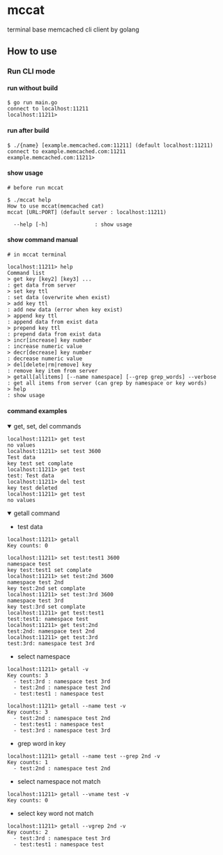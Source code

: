 # mccat

terminal base memcached cli client by golang

## How to use

### Run CLI mode

#### run without build

```Shell
$ go run main.go
connect to localhost:11211
localhost:11211>
```

#### run after build

```Shell
$ ./{name} [example.memcached.com:11211] (default localhost:11211)
connect to example.memcached.com:11211
example.memcached.com:11211>
```

#### show usage

```Shell
# before run mccat

$ ./mccat help
How to use mccat(memcached cat)
mccat [URL:PORT] (default server : localhost:11211)

  --help [-h]               : show usage
```

#### show command manual

```Shell
# in mccat terminal

localhost:11211> help
Command list
> get key [key2] [key3] ...                                             : get data from server
> set key ttl                                                           : set data (overwrite when exist)
> add key ttl                                                           : add new data (error when key exist)
> append key ttl                                                        : append data from exist data
> prepend key ttl                                                       : prepend data from exist data
> incr[increase] key number                                             : increase numeric value
> decr[decrease] key number                                             : decrease numeric value
> del[delete|rm|remove] key                                             : remove key item from server
> getall[allitems] [--name namespace] [--grep grep_words] --verbose     : get all items from server (can grep by namespace or key words)
> help                                                                  : show usage
```

#### command examples

<details open=true><summary>get, set, del commands</summary>

```Shell
localhost:11211> get test
no values
localhost:11211> set test 3600
Test data
key test set complate
localhost:11211> get test
test: Test data
localhost:11211> del test
key test deleted
localhost:11211> get test
no values
```

</details>

<details open=true><summary>getall command</summary>

- test data

```Shell
localhost:11211> getall
Key counts: 0

localhost:11211> set test:test1 3600
namespace test
key test:test1 set complate
localhost:11211> set test:2nd 3600
namespace test 2nd
key test:2nd set complate
localhost:11211> set test:3rd 3600
namespace test 3rd
key test:3rd set complate
localhost:11211> get test:test1
test:test1: namespace test
localhost:11211> get test:2nd
test:2nd: namespace test 2nd
localhost:11211> get test:3rd
test:3rd: namespace test 3rd
```

- select namespace

```Shell
localhost:11211> getall -v
Key counts: 3
  - test:3rd : namespace test 3rd
  - test:2nd : namespace test 2nd
  - test:test1 : namespace test

localhost:11211> getall --name test -v
Key counts: 3
  - test:2nd : namespace test 2nd
  - test:test1 : namespace test
  - test:3rd : namespace test 3rd
```

- grep word in key

```Shell
localhost:11211> getall --name test --grep 2nd -v
Key counts: 1
  - test:2nd : namespace test 2nd
```

- select namespace not match

```Shell
localhost:11211> getall --vname test -v
Key counts: 0
```

- select key word not match

```Shell
localhost:11211> getall --vgrep 2nd -v
Key counts: 2
  - test:3rd : namespace test 3rd
  - test:test1 : namespace test
```

</details>
